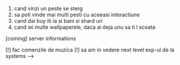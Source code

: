 1. cand vinzi un peste se sterg 
2. sa poti vinde mai multi pesti cu aceeasi interactiune
3. cand dai buy iti ia si bani si shard uri
4. cand iei multe wallpaperele, daca ai deja unu sa ti l scoata 

[coming] server informations

[!] fac comenzile de muzica
[!] sa am in vedere next level exp-ul de la systems -->